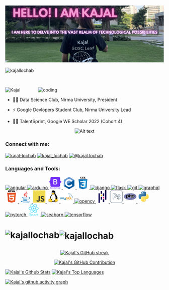 ![banner (1)](banner.png)
<p align="left"> <img src="https://komarev.com/ghpvc/?username=kajallochab&label=Profile%20views&color=0e75b6&style=flat" alt="kajallochab" /> </p>
<p align="left"> <a href="https://twitter.com/" target="blank"><img src="https://img.shields.io/twitter/follow/?logo=twitter&style=for-the-badge" alt="" /></a> </p>

<img align="right" alt="coding" width="400" src="https://media.giphy.com/media/v1.Y2lkPTc5MGI3NjExOHkxMWh3ZmVkejVnaWx3aTBzZmVjNXJxZXd4cHl5ZnJscHEzcWh0cCZlcD12MV9pbnRlcm5hbF9naWZfYnlfaWQmY3Q9Zw/k0y1iydyiKWCQ/giphy.gif">

<p align="left"> <img src="https://komarev.com/ghpvc/?username=kajallochab&label=Profile%20views&color=0e75b6&style=flat" alt="Kajal" /> </p>

- 👨‍💻 Data Science Club, Nirma University, President

- ⚡ Google Devlopers Student Club, Nirma University Lead
  
- 👩‍💻 TalentSprint, Google WE Scholar 2022 (Cohort 4)

<center>

![Alt text](https://media.giphy.com/media/v1.Y2lkPTc5MGI3NjExOHkxMWh3ZmVkejVnaWx3aTBzZmVjNXJxZXd4cHl5ZnJscHEzcWh0cCZlcD12MV9pbnRlcm5hbF9naWZfYnlfaWQmY3Q9Zw/k0y1iydyiKWCQ/giphy.gif)

</center>



<h3 align="left">Connect with me:</h3>
<p align="left">
<a href="https://linkedin.com/in/kajal-lochab" target="blank"><img align="center" src="https://raw.githubusercontent.com/rahuldkjain/github-profile-readme-generator/master/src/images/icons/Social/linked-in-alt.svg" alt="kajal-lochab" height="30" width="40" /></a>
<a href="https://instagram.com/kajal_lochab" target="blank"><img align="center" src="https://raw.githubusercontent.com/rahuldkjain/github-profile-readme-generator/master/src/images/icons/Social/instagram.svg" alt="kajal_lochab" height="30" width="40" /></a>
<a href="https://medium.com/@kajal.lochab" target="blank"><img align="center" src="https://raw.githubusercontent.com/rahuldkjain/github-profile-readme-generator/master/src/images/icons/Social/medium.svg" alt="@kajal.lochab" height="30" width="40" /></a>
</p>

<h3 align="left">Languages and Tools:</h3>
<p align="left"> <a href="https://angular.io" target="_blank" rel="noreferrer"> <img src="https://angular.io/assets/images/logos/angular/angular.svg" alt="angular" width="40" height="40"/> </a> <a href="https://www.arduino.cc/" target="_blank" rel="noreferrer"> <img src="https://cdn.worldvectorlogo.com/logos/arduino-1.svg" alt="arduino" width="40" height="40"/> </a> <a href="https://getbootstrap.com" target="_blank" rel="noreferrer"> <img src="https://raw.githubusercontent.com/devicons/devicon/master/icons/bootstrap/bootstrap-plain-wordmark.svg" alt="bootstrap" width="40" height="40"/> </a> <a href="https://www.cprogramming.com/" target="_blank" rel="noreferrer"> <img src="https://raw.githubusercontent.com/devicons/devicon/master/icons/c/c-original.svg" alt="c" width="40" height="40"/> </a> <a href="https://www.w3schools.com/css/" target="_blank" rel="noreferrer"> <img src="https://raw.githubusercontent.com/devicons/devicon/master/icons/css3/css3-original-wordmark.svg" alt="css3" width="40" height="40"/> </a> <a href="https://www.djangoproject.com/" target="_blank" rel="noreferrer"> <img src="https://cdn.worldvectorlogo.com/logos/django.svg" alt="django" width="40" height="40"/> </a> <a href="https://flask.palletsprojects.com/" target="_blank" rel="noreferrer"> <img src="https://www.vectorlogo.zone/logos/pocoo_flask/pocoo_flask-icon.svg" alt="flask" width="40" height="40"/> </a> <a href="https://git-scm.com/" target="_blank" rel="noreferrer"> <img src="https://www.vectorlogo.zone/logos/git-scm/git-scm-icon.svg" alt="git" width="40" height="40"/> </a> <a href="https://graphql.org" target="_blank" rel="noreferrer"> <img src="https://www.vectorlogo.zone/logos/graphql/graphql-icon.svg" alt="graphql" width="40" height="40"/> </a> <a href="https://www.w3.org/html/" target="_blank" rel="noreferrer"> <img src="https://raw.githubusercontent.com/devicons/devicon/master/icons/html5/html5-original-wordmark.svg" alt="html5" width="40" height="40"/> </a> <a href="https://www.java.com" target="_blank" rel="noreferrer"> <img src="https://raw.githubusercontent.com/devicons/devicon/master/icons/java/java-original.svg" alt="java" width="40" height="40"/> </a> <a href="https://developer.mozilla.org/en-US/docs/Web/JavaScript" target="_blank" rel="noreferrer"> <img src="https://raw.githubusercontent.com/devicons/devicon/master/icons/javascript/javascript-original.svg" alt="javascript" width="40" height="40"/> </a> <a href="https://www.linux.org/" target="_blank" rel="noreferrer"> <img src="https://raw.githubusercontent.com/devicons/devicon/master/icons/linux/linux-original.svg" alt="linux" width="40" height="40"/> </a> <a href="https://www.mysql.com/" target="_blank" rel="noreferrer"> <img src="https://raw.githubusercontent.com/devicons/devicon/master/icons/mysql/mysql-original-wordmark.svg" alt="mysql" width="40" height="40"/> </a> <a href="https://opencv.org/" target="_blank" rel="noreferrer"> <img src="https://www.vectorlogo.zone/logos/opencv/opencv-icon.svg" alt="opencv" width="40" height="40"/> </a> <a href="https://pandas.pydata.org/" target="_blank" rel="noreferrer"> <img src="https://raw.githubusercontent.com/devicons/devicon/2ae2a900d2f041da66e950e4d48052658d850630/icons/pandas/pandas-original.svg" alt="pandas" width="40" height="40"/> </a> <a href="https://www.photoshop.com/en" target="_blank" rel="noreferrer"> <img src="https://raw.githubusercontent.com/devicons/devicon/master/icons/photoshop/photoshop-line.svg" alt="photoshop" width="40" height="40"/> </a> <a href="https://www.php.net" target="_blank" rel="noreferrer"> <img src="https://raw.githubusercontent.com/devicons/devicon/master/icons/php/php-original.svg" alt="php" width="40" height="40"/> </a> <a href="https://www.python.org" target="_blank" rel="noreferrer"> <img src="https://raw.githubusercontent.com/devicons/devicon/master/icons/python/python-original.svg" alt="python" width="40" height="40"/> </a> <a href="https://pytorch.org/" target="_blank" rel="noreferrer"> <img src="https://www.vectorlogo.zone/logos/pytorch/pytorch-icon.svg" alt="pytorch" width="40" height="40"/> </a> <a href="https://reactjs.org/" target="_blank" rel="noreferrer"> <img src="https://raw.githubusercontent.com/devicons/devicon/master/icons/react/react-original-wordmark.svg" alt="react" width="40" height="40"/> </a> <a href="https://seaborn.pydata.org/" target="_blank" rel="noreferrer"> <img src="https://seaborn.pydata.org/_images/logo-mark-lightbg.svg" alt="seaborn" width="40" height="40"/> </a> <a href="https://www.tensorflow.org" target="_blank" rel="noreferrer"> <img src="https://www.vectorlogo.zone/logos/tensorflow/tensorflow-icon.svg" alt="tensorflow" width="40" height="40"/> </a> </p>

# <p><img align="left" src="https://github-readme-stats.vercel.app/api/top-langs?username=kajallochab&show_icons=true&locale=en&layout=compact" alt="kajallochab" /></p>


# <p><img align="center" src="https://github-readme-streak-stats.herokuapp.com/?user=kajallochab&" alt="kajallochab" /></p>


<p align="center">
  <a href="https://github.com/kajallochab">
    <img src="https://github-readme-streak-stats.herokuapp.com/?user=kajallochab&theme=radical&border=7F3FBF&background=0D1117" alt="Kajal's GitHub streak"/>
  </a>
</p>

<p align="center">
  <a href="https://github.com/kajallochab">
    <img src="https://github-profile-summary-cards.vercel.app/api/cards/profile-details?username=kajallochab&theme=radical" alt="Kajal's GitHub Contribution"/>
  </a>
</p>

<a> 
    <a href="https://github.com/kajallochab"><img alt="Kajal's Github Stats" src="https://denvercoder1-github-readme-stats.vercel.app/api?username=kajallochab&show_icons=true&count_private=true&theme=react&border_color=7F3FBF&bg_color=0D1117&title_color=F85D7F&icon_color=F8D866" height="192px" width="49.5%"/></a>
  <a href="https://github.com/kajallochab"><img alt="Kajal's Top Languages" src="https://denvercoder1-github-readme-stats.vercel.app/api/top-langs/?username=kajallochab&langs_count=8&layout=compact&theme=react&border_color=7F3FBF&bg_color=0D1117&title_color=F85D7F&icon_color=F8D866" height="192px" width="49.5%"/></a>
  <br/>
</a>


[![Kajal's github activity graph](https://github-readme-activity-graph.vercel.app/graph?username=kajallochab&bg_color=030203&color=ff00ee&line=e605d7&point=d7e1cc&area=true&hide_border=true)](https://github.com/ashutosh00710/github-readme-activity-graph)
